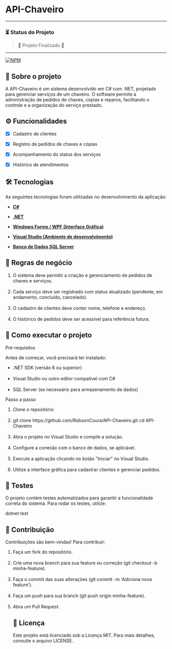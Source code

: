 # API-Chaveiro

---
### ⏳ Status do Projeto
> :construction: Projeto Finalizado :construction:
---

[![NPM](https://img.shields.io/npm/l/react)](https://github.com/RobsonCoura/API-Chaveiro/blob/main/LICENSE) 

## 📜 Sobre o projeto

A API-Chaveiro é um sistema desenvolvido em C# com .NET, projetado para gerenciar serviços de um chaveiro. O software permite a administração de pedidos de chaves, cópias e reparos, facilitando o controle e a organização do serviço prestado.

## ⚙️ Funcionalidades

- [x] Cadastro de clientes

- [x] Registro de pedidos de chaves e cópias

- [x] Acompanhamento do status dos serviços

- [x] Histórico de atendimentos

## 🛠 Tecnologias

As seguintes tecnologias foram utilizadas no desenvolvimento da aplicação:

- **[C#](https://learn.microsoft.com/pt-br/dotnet/csharp/)**

- **[.NET](https://learn.microsoft.com/pt-br/dotnet/)**
  
- **[Windows Forms / WPF (Interface Gráfica)](https://learn.microsoft.com/pt-br/dotnet/desktop/wpf/?view=netdesktop-9.0)**

- **[Visual Studio (Ambiente de desenvolvimento)](https://learn.microsoft.com/pt-br/visualstudio/windows/?view=vs-2022)**

- **[Banco de Dados SQL Server](https://learn.microsoft.com/pt-br/sql/?view=sql-server-ver16)**



## 🎯 Regras de negócio

<ol>
<li>O sistema deve permitir a criação e gerenciamento de pedidos de chaves e serviços.
<br></br>  
<li>Cada serviço deve ser registrado com status atualizado (pendente, em andamento, concluído, cancelado).
<br></br>  
<li>O cadastro de clientes deve conter nome, telefone e endereço.
<br></br>  
<li>O histórico de pedidos deve ser acessível para referência futura.
</ol>

## 🚀 Como executar o projeto

Pré-requisitos

Antes de começar, você precisará ter instalado:
<ul>
<li>.NET SDK (versão 6 ou superior)
<br></br>  
<li>Visual Studio ou outro editor compatível com C#
<br></br>
<li>SQL Server (se necessário para armazenamento de dados)
</ul>
Passo a passo

<ol>
<li>Clone o repositório:
<br></br>
<li>git clone https://github.com/RobsonCoura/API-Chaveiro.git
cd API-Chaveiro
<br></br>
<li>Abra o projeto no Visual Studio e compile a solução.
<br></br>
<li>Configure a conexão com o banco de dados, se aplicável.
<br></br>
<li>Execute a aplicação clicando no botão "Iniciar" no Visual Studio.
<br></br>
<li>Utilize a interface gráfica para cadastrar clientes e gerenciar pedidos.
</ol>

## 🧪 Testes

O projeto contém testes automatizados para garantir a funcionalidade correta do sistema. Para rodar os testes, utilize:

dotnet test

## 🤝 Contribuição

Contribuições são bem-vindas! Para contribuir:

<ol>
<li>Faça um fork do repositório.
<br></br>
<li>Crie uma nova branch para sua feature ou correção (git checkout -b minha-feature).
<br></br>
<li>Faça o commit das suas alterações (git commit -m 'Adiciona nova feature').
<br></br>
<li>Faça um push para sua branch (git push origin minha-feature).
<br></br>
<li>Abra um Pull Request.

## 📜 Licença

Este projeto está licenciado sob a Licença MIT. Para mais detalhes, consulte o arquivo LICENSE.

